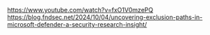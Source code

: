 https://www.youtube.com/watch?v=fxO1V0mzePQ
https://blog.fndsec.net/2024/10/04/uncovering-exclusion-paths-in-microsoft-defender-a-security-research-insight/

